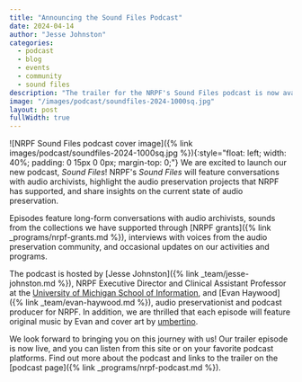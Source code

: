 ```yaml
---
title: "Announcing the Sound Files Podcast"
date: 2024-04-14
author: "Jesse Johnston"
categories: 
  - podcast
  - blog
  - events
  - community
  - sound files
description: "The trailer for the NRPF's Sound Files podcast is now available!"
image: "/images/podcast/soundfiles-2024-1000sq.jpg"
layout: post
fullWidth: true
---
```



![NRPF Sound Files podcast cover image]({% link images/podcast/soundfiles-2024-1000sq.jpg %}){:style="float: left; width: 40%; padding: 0 15px 0 0px; margin-top: 0;"}
We are excited to launch our new podcast, _Sound Files_!
NRPF's _Sound Files_ will feature conversations with audio archivists,
highlight the audio preservation projects that NRPF has supported,
and share insights on the current state of audio preservation.

Episodes feature long-form conversations with audio archivists, 
sounds from the collections we have supported through [NRPF grants]({% link _programs/nrpf-grants.md %}),
interviews with voices from the audio preservation community,
and occasional updates on our activities and programs.

The podcast is hosted by [Jesse Johnston]({% link _team/jesse-johnston.md %}), NRPF Executive Director and
Clinical Assistant Professor at the [University of Michigan School of Information](https://si.umich.edu/),
and [Evan Haywood]({% link _team/evan-haywood.md %}), audio preservationist and podcast producer for NRPF. 
In addition, we are thrilled that each episode will feature original music
by Evan and cover art by [umbertino](https://99designs.com/profiles/774966).

We look forward to bringing you on this journey with us!
Our trailer episode is now live, and you can listen from this site or on
your favorite podcast platforms. Find out more about the podcast and links to the trailer on the [podcast page]({% link _programs/nrpf-podcast.md %}).
